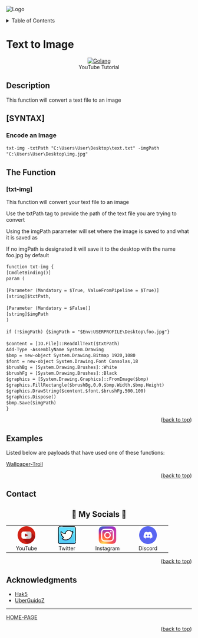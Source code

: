 ![Logo](https://github.com/I-Am-Jakoby/hak5-submissions/blob/main/Assets/logo-170-px.png?raw=true)

<!-- TABLE OF CONTENTS -->
<details>
  <summary>Table of Contents</summary>
  <ol>
    <li><a href="#Description">Description</a></li>
    <li><a href="#SYNTAX">Syntax</a></li>	  
    <li><a href="#The-Function">The Function</a></li>
    <li><a href="#Examples">Examples</a></li>
    <li><a href="#Contact">Contact</a></li>
    <li><a href="#Acknowledgments">Acknowledgments</a></li>
  </ol>
</details>

# Text to Image

<p align="center">
      <a href="https://www.youtube.com/watch?v=pBBYLgYokDs">
        <img src=https://i.ytimg.com/vi/pBBYLgYokDs/hqdefault.jpg width="300" alt="Golang" />
      </a>
      <br>YouTube Tutorial
</p>

## Description

This function will convert a text file to an image

## [SYNTAX]

### Encode an Image 
```
txt-img -txtPath "C:\Users\User\Desktop\text.txt" -imgPath "C:\Users\User\Desktop\img.jpg"
```

## The Function

### [txt-img] 

This function will convert your text file to an image

Use the txtPath tag to provide the path of the text file you are trying to convert

Using the imgPath parameter will set where the image is saved to and what it is saved as

If no imgPath is designated it will save it to the desktop with the name foo.jpg by default

```
function txt-img {
[CmdletBinding()]
param (

[Parameter (Mandatory = $True, ValueFromPipeline = $True)]
[string]$txtPath,

[Parameter (Mandatory = $False)]
[string]$imgPath
)

if (!$imgPath) {$imgPath = "$Env:USERPROFILE\Desktop\foo.jpg"}

$content = [IO.File]::ReadAllText($txtPath)
Add-Type -AssemblyName System.Drawing
$bmp = new-object System.Drawing.Bitmap 1920,1080 
$font = new-object System.Drawing.Font Consolas,18 
$brushBg = [System.Drawing.Brushes]::White 
$brushFg = [System.Drawing.Brushes]::Black 
$graphics = [System.Drawing.Graphics]::FromImage($bmp) 
$graphics.FillRectangle($brushBg,0,0,$bmp.Width,$bmp.Height) 
$graphics.DrawString($content,$font,$brushFg,500,100) 
$graphics.Dispose() 
$bmp.Save($imgPath) 
}
```

<p align="right">(<a href="#top">back to top</a>)</p>


## Examples 

Listed below are payloads that have used one of these functions:

[Wallpaper-Troll](https://github.com/I-Am-Jakoby/hak5-submissions/tree/main/OMG/Payloads/OMG-Wallpaper-Troll)

<p align="right">(<a href="#top">back to top</a>)</p>

<!-- CONTACT -->
## Contact

<h2 align="center">📱 My Socials 📱</h2>
<div align=center>
<table>
  <tr>
    <td align="center" width="96">
      <a href="https://youtube.com/c/IamJakoby?sub_confirmation=1">
        <img src=https://github.com/I-Am-Jakoby/I-Am-Jakoby/blob/main/img/youtube-svgrepo-com.svg width="48" height="48" alt="C#" />
      </a>
      <br>YouTube
    </td>
    <td align="center" width="96">
      <a href="https://twitter.com/I_Am_Jakoby">
        <img src=https://github.com/I-Am-Jakoby/I-Am-Jakoby/blob/main/img/twitter.png width="48" height="48" alt="Python" />
      </a>
      <br>Twitter
    </td>
    <td align="center" width="96">
      <a href="https://www.instagram.com/i_am_jakoby/">
        <img src=https://github.com/I-Am-Jakoby/I-Am-Jakoby/blob/main/img/insta.png width="48" height="48" alt="Golang" />
      </a>
      <br>Instagram
    </td>
    <td align="center" width="96">
      <a href="https://discord.gg/MYYER2ZcJF">
        <img src=https://github.com/I-Am-Jakoby/I-Am-Jakoby/blob/main/img/discord-v2-svgrepo-com.svg width="48" height="48" alt="Jsonnet" />
      </a>
      <br>Discord
    </td>
  </tr>
</table>
</div>



<p align="right">(<a href="#top">back to top</a>)</p>

<!-- ACKNOWLEDGMENTS -->
## Acknowledgments

* [Hak5](https://hak5.org/)
* [UberGuidoZ](https://github.com/UberGuidoZ)

***

[HOME-PAGE](https://github.com/I-Am-Jakoby/PowerShell-for-Hackers)

<p align="right">(<a href="#top">back to top</a>)</p>
